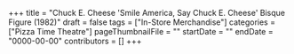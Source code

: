 +++
title = "Chuck E. Cheese 'Smile America, Say Chuck E. Cheese' Bisque Figure (1982)"
draft = false
tags = ["In-Store Merchandise"]
categories = ["Pizza Time Theatre"]
pageThumbnailFile = ""
startDate = ""
endDate = "0000-00-00"
contributors = []
+++
